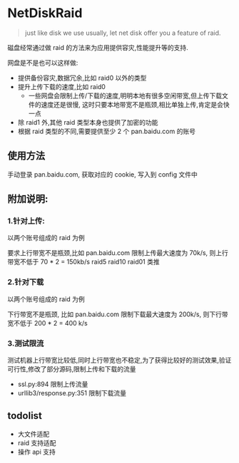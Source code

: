 # NetDiskRaid


> just like disk we use usually, let net disk offer you a feature of raid.

磁盘经常通过做 raid 的方法来为应用提供容灾,性能提升等的支持.

网盘是不是也可以这样做:
* 提供备份容灾,数据冗余,比如 raid0 以外的类型
* 提升上传下载的速度,比如 raid0 
    * 一些网盘会限制上传/下载的速度,明明本地有很多空闲带宽,但上传下载文件的速度还是很慢, 这时只要本地带宽不是瓶颈,相比单独上传,肯定是会快一点
* 除 raid1 外,其他 raid 类型本身也提供了加密的功能
* 根据 raid 类型的不同,需要提供至少 2 个 pan.baidu.com 的账号


## 使用方法

手动登录 pan.baidu.com, 获取对应的 cookie, 写入到 config 文件中

## 附加说明:
### 1.针对上传:
以两个账号组成的 raid 为例

要求上行带宽不是瓶颈,比如 pan.baidu.com 限制上传最大速度为 70k/s, 则上行带宽不低于 70 * 2 = 150kb/s
raid5 raid10 raid01 类推

### 2.针对下载
以两个账号组成的 raid 为例

下行带宽不是瓶颈, 比如 pan.baidu.com 限制下载最大速度为 200k/s, 则下行带宽不低于 200 *  2 = 400 k/s

### 3.测试限流
测试机器上行带宽比较低,同时上行带宽也不稳定,为了获得比较好的测试效果,验证可行性,修改了部分源码,限制上传和下载的流量
- ssl.py:894 限制上传流量
- urllib3/response.py:351 限制下载流量

## todolist
- 大文件适配
- raid 支持适配
- 操作 api 支持